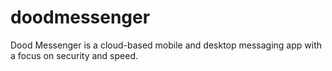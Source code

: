 # doodmessenger
Dood Messenger is a cloud-based mobile and desktop messaging app with a focus on security and speed.
